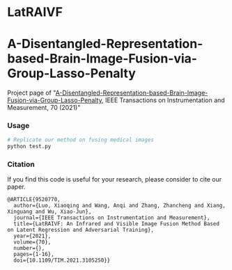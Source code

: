 # LatRAIVF

# A-Disentangled-Representation-based-Brain-Image-Fusion-via-Group-Lasso-Penalty


Project page of  "[A-Disentangled-Representation-based-Brain-Image-Fusion-via-Group-Lasso-Penalty](https://ieeexplore.ieee.org/document/9520770), IEEE Transactions on Instrumentation and Measurement, 70 (2021)"


### Usage
```bash
# Replicate our method on fusing medical images
python test.py
```



### Citation
If you find this code is useful for your research, please consider to cite our paper. 

```
@ARTICLE{9520770,
  author={Luo, Xiaoqing and Wang, Anqi and Zhang, Zhancheng and Xiang, Xinguang and Wu, Xiao-Jun},
  journal={IEEE Transactions on Instrumentation and Measurement}, 
  title={LatRAIVF: An Infrared and Visible Image Fusion Method Based on Latent Regression and Adversarial Training}, 
  year={2021},
  volume={70},
  number={},
  pages={1-16},
  doi={10.1109/TIM.2021.3105250}}

```



